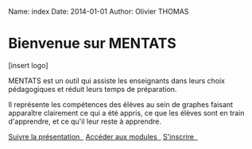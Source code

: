 Name: index
Date: 2014-01-01
Author: Olivier THOMAS

<div class="col-md-10 col-md-offset-1">
 <div class="panel panel-info">
  <div class="panel-heading"><h1>
Bienvenue sur MENTATS
  </h1></div>
  <div class="panel-body">

[insert logo]


<div class="competences-graph" data-domain="9cN5s1"></div>

MENTATS est un outil qui assiste les enseignants dans leurs choix pédagogiques et réduit leurs temps de préparation.

Il représente les compétences des élèves au sein de graphes faisant apparaître clairement ce qui a été appris, ce que les élèves sont en train d'apprendre, et ce qu'il leur reste à apprendre. 
   <p></p>
   <div class="clearfix">
    <a href="/tuto/module" class="btn btn-primary pull-left" type="button"> Suivre la présentation &nbsp;<i class="icon-arrow-right"></i></a>
<a href="/module" class="btn btn-primary center" type="button"> Accéder aux modules &nbsp;<i class="icon-arrow-right"></i></a>
    <a href="/account/register" class="btn btn-primary pull-right" type="button">S'inscrire &nbsp;<i class="icon-arrow-right"></i></a>
   </div>
  </div>
 </div>
</div>